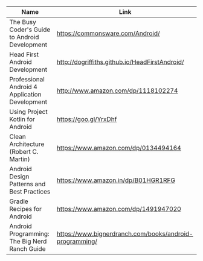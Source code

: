 Name | Link
------------ | ------------- 
The Busy Coder's Guide to Android Development | https://commonsware.com/Android/
Head First Android Development | http://dogriffiths.github.io/HeadFirstAndroid/
Professional Android 4 Application Development | http://www.amazon.com/dp/1118102274
Using Project Kotlin for Android | https://goo.gl/YrxDhf
Clean Architecture (Robert C. Martin) | https://www.amazon.com/dp/0134494164
Android Design Patterns and Best Practices | https://www.amazon.in/dp/B01HGR1RFG
Gradle Recipes for Android | https://www.amazon.com/dp/1491947020
Android Programming: The Big Nerd Ranch Guide | https://www.bignerdranch.com/books/android-programming/
